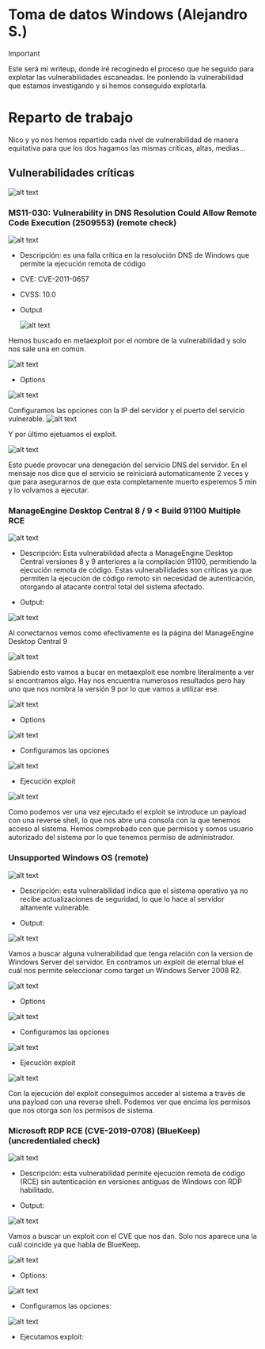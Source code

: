 # Toma de datos Windows (Alejandro S.)

> [!IMPORTANT]
> Este será mi writeup, donde iré recoginedo el proceso que he seguido para explotar las vulnerabilidades escaneadas. Ire poniendo la vulnerabilidad que estamos investigando y si hemos conseguido explotarla.

# Reparto de trabajo

Nico y yo nos hemos repartido cada nivel de vulnerabilidad de manera equitativa para que los dos hagamos las mismas críticas, altas, medias...

## Vulnerabilidades críticas

![alt text](img/image.png)

### MS11-030: Vulnerability in DNS Resolution Could Allow Remote Code Execution (2509553) (remote check)

![alt text](img/image_7.png)

+ Descripción: es una falla crítica en la resolución DNS de Windows que permite la ejecución remota de código

+ CVE: CVE-2011-0657

+ CVSS: 10.0

+ Output

    ![alt text](img/image_10.png)

Hemos buscado en metaexploit por el nombre de la vulnerabilidad y solo nos sale una en común.

![alt text](img/image_8.png)

+ Options

![alt text](img/image_9.png)

Configuramos las opciones con la IP del servidor y el puerto del servicio vulnerable.
![alt text](img/image_11.png)

Y por último ejetuamos el exploit.

![alt text](img/image_12.png)

Esto puede provocar una denegación del servicio DNS del servidor. En el mensaje nos dice que el servicio se reiniciará automaticamente 2 veces y que para asegurarnos de que esta completamente muerto esperemos 5 min y lo volvamos a ejecutar.

### ManageEngine Desktop Central 8 / 9 < Build 91100 Multiple RCE

![alt text](img/image_6.png)

+ Descripción: Esta vulnerabilidad afecta a ManageEngine Desktop Central versiones 8 y 9 anteriores a la compilación 91100, permitiendo la ejecución remota de código.
Estas vulnerabilidades son críticas ya que permiten la ejecución de código remoto sin necesidad de autenticación, otorgando al atacante control total del sistema afectado.

+ Output:

![alt text](img/image_13.png)

Al conectarnos vemos como efectivamente es la página del ManageEngine Desktop Central 9

![alt text](img/image_1.png)

Sabiendo esto vamos a bucar en metaexploit ese nombre literalmente a ver si encontramos algo. Hay nos encuentra numerosos resultados pero hay uno que nos nombra la versión 9 por lo que vamos a utilizar ese.

![alt text](img/image_2.png)

+ Options

![alt text](img/image_3.png)

+ Configuramos las opciones

![alt text](img/image_4.png)

+ Ejecución exploit

![alt text](img/image_5.png)

Como podemos ver una vez ejecutado el exploit se introduce un payload con una reverse shell, lo que nos abre una consola con la que tenemos acceso al sistema. Hemos comprobado con que permisos y somos usuario autorizado del sistema por lo que tenemos permiso de administrador.

### Unsupported Windows OS (remote)

![alt text](img/image_15.png)

+ Descripción: esta vulnerabilidad indica que el sistema operativo ya no recibe actualizaciones de seguridad, lo que lo hace al servidor altamente vulnerable.

+ Output:

![alt text](img/image_14.png)

Vamos a buscar alguna vulnerabilidad que tenga relación con la version de Windows Server del servidor. En contramos un exploit de eternal blue el cuál nos permite seleccionar como target un Windows Server 2008 R2.

![alt text](img/image_16.png)

+ Options

![alt text](img/image_17.png)

+ Configuramos las opciones

![alt text](img/image_18.png)

+ Ejecución exploit

![alt text](img/image_19.png)

Con la ejecución del exploit conseguimos acceder al sistema a través de una payload con una reverse shell. Podemos ver que encima los permisos que nos otorga son los permisos de sistema.

### Microsoft RDP RCE (CVE-2019-0708) (BlueKeep) (uncredentialed check)

![alt text](img/image_20.png)

+ Descripción: esta vulnerabilidad permite ejecución remota de código (RCE) sin autenticación en versiones antiguas de Windows con RDP habilitado.

+ Output:

![alt text](img/image_21.png)

Vamos a buscar un exploit con el CVE que nos dan. Solo nos aparece una la cuál coincide ya que habla de BlueKeep. 

![alt text](img/image_22.png)

+ Options:

![alt text](img/image_23.png)

+ Configuramos las opciones:

![alt text](img/image_24.png)

+ Ejecutamos exploit:

